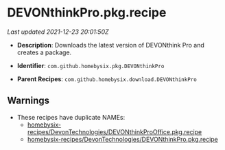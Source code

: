 # DEVONthinkPro.pkg.recipe

_Last updated 2021-12-23 20:01:50Z_

- **Description**: Downloads the latest version of DEVONthink Pro and creates a package.

- **Identifier**: `com.github.homebysix.pkg.DEVONthinkPro`

- **Parent Recipes**: `com.github.homebysix.download.DEVONthinkPro`


## Warnings

- These recipes have duplicate NAMEs:
    - [homebysix-recipes/DevonTechnologies/DEVONthinkProOffice.pkg.recipe](/autopkg-dupe-tracker/homebysix-recipes/DevonTechnologies/DEVONthinkProOffice.pkg.recipe)
    - [homebysix-recipes/DevonTechnologies/DEVONthinkPro.pkg.recipe](/autopkg-dupe-tracker/homebysix-recipes/DevonTechnologies/DEVONthinkPro.pkg.recipe)